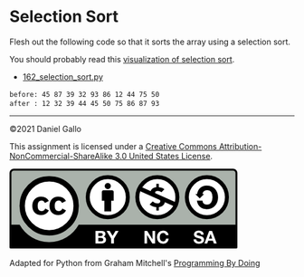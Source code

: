 # Selection Sort


Flesh out the following code so that it sorts the array using a
selection sort.


You should probably read this
[visualization of selection sort](http://www.algolist.net/Algorithms/Sorting/Selection_sort).


* [162_selection_sort.py](examples/162_selection_sort.py)



```
before: 45 87 39 32 93 86 12 44 75 50
after : 12 32 39 44 45 50 75 86 87 93

```

---


©2021 Daniel Gallo


This assignment is licensed under a
[Creative Commons Attribution-NonCommercial-ShareAlike 3.0 United States License](https://creativecommons.org/licenses/by-nc-sa/3.0/us/deed.en_US).  

![Creative Commons License](images/by-nc-sa.png)





Adapted for Python from Graham Mitchell's [Programming By Doing](https://programmingbydoing.com/)